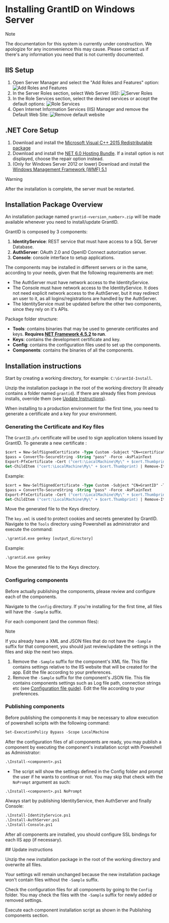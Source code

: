 ﻿# Installing GrantID on Windows Server

> [!NOTE]
> The documentation for this system is currently under construction. We apologize for any inconvenience this may cause. Please
> contact us if there's any information you need that is not currently documented.


## IIS Setup

1. Open Server Manager and select the "Add Roles and Features" option:
![Add Roles and Features](../../../../../images/grant-id/add-roles.png)
1. In the Server Roles section, select Web Server (IIS):
![Server Roles](../../../../../images/grant-id/server-roles.png)
1. In the Role Services section, select the desired services or accept the default options:
![Role Services](../../../../../images/grant-id/role-services.png)
1. Open Internet Information Services (IIS) Manager and remove the Default Web Site:
![Remove default website](../../../../../images/grant-id/remove-default-website.png)


## .NET Core Setup

1. Download and install the <a href="https://www.microsoft.com/en-us/download/details.aspx?id=48145" target="_blank">Microsoft Visual C++ 2015 Redistributable package</a>
1. Download and install the <a href="https://dotnet.microsoft.com/en-us/download/dotnet/thank-you/runtime-aspnetcore-6.0.13-windows-hosting-bundle-installer" target="_blank">NET 6.0 Hosting Bundle</a>.
If a install option is not displayed, choose the repair option instead.
1. (Only for Windows Server 2012 or lower) Download and install the <a href="https://go.microsoft.com/fwlink/?linkid=839516" target="_blank">Windows Management Framework (WMF) 5.1</a>

> [!WARNING]
> After the installation is complete, the server must be restarted.


## Installation Package Overview

An installation package named `grantid-<version_number>.zip` will be made available whenever you need to install/update GrantID.

GrantID is composed by 3 components:

1. **IdentityService**: REST service that must have access to a SQL Server Database.
1. **AuthServer**: OAuth 2.0 and OpenID Connect autorization server.
1. **Console**: console interface to setup applications.

The components may be installed in different servers or in the same, according to your needs, given that the following requirements are met:

* The AuthServer must have network access to the IdentityService.
* The Console must have network access to the IdentityService. It does not need explicit network access to the AuthServer, but it may redirect an user to it, as all logins/registrations are handled by the AuthServer.
* The IdentityService must be updated before the other two components, since they rely on it's APIs.

Package folder structure:

* **Tools**: contains binaries that may be used to generate certificates and keys. **Requires <a href="https://www.microsoft.com/download/details.aspx?id=42642" target="_blank">NET Framework 4.5.2</a> to run**.
* **Keys**: contains the development certificate and key.
* **Config**: contains the configuration files used to set up the components.
* **Components**: contains the binaries of all the components.

## Installation instructions

Start by creating a working directory, for example: `C:\GrantId-Install`.

Unzip the installation package in the root of the working directory (It already contains a folder named `grantid`). If there are already files from previous installs, override them (see [Update Instructions](#update-instructions)).

When installing to a production environment for the first time, you need to generate a certificate and a key for your environment. 

### Generating the Certificate and Key files

The `GrantID.pfx` certificate will be used to sign application tokens issued by GrantID. To generate a new certificate :

```ps
$cert = New-SelfSignedCertificate -Type Custom -Subject "CN=<certificate_name>" -TextExtension @("2.5.29.37={text}1.3.6.1.5.5.7.3.2,1.3.6.1.5.5.7.3.1") -KeyUsage DigitalSignature, KeyEncipherment -KeyAlgorithm RSA -KeyLength 4096 -CertStoreLocation "Cert:\LocalMachine\My" -NotAfter (Get-Date).AddYears(100).AddHours(-5)
$pass = ConvertTo-SecureString -String "pass" -Force -AsPlainText
Export-PfxCertificate -Cert ("cert:\LocalMachine\My\" + $cert.Thumbprint) -Password $pass -FilePath .\GrantId.pfx
Get-ChildItem ("cert:\LocalMachine\My\" + $cert.Thumbprint) | Remove-Item
```

   Example:

```ps
$cert = New-SelfSignedCertificate -Type Custom -Subject "CN=GrantID" -TextExtension @("2.5.29.37={text}1.3.6.1.5.5.7.3.2,1.3.6.1.5.5.7.3.1") -KeyUsage DigitalSignature, KeyEncipherment -KeyAlgorithm RSA -KeyLength 4096 -CertStoreLocation "Cert:\LocalMachine\My" -NotAfter (Get-Date).AddYears(100).AddHours(-5)
$pass = ConvertTo-SecureString -String "pass" -Force -AsPlainText
Export-PfxCertificate -Cert ("cert:\LocalMachine\My\" + $cert.Thumbprint) -Password $pass -FilePath .\GrantId.pfx
Get-ChildItem ("cert:\LocalMachine\My\" + $cert.Thumbprint) | Remove-Item
```

Move the generated file to the Keys directory.


The `key.xml` is used to protect cookies and secrets generated by GrantID. Navigate to the `Tools` directory using Powershell as administrator and execute the command:

```ps
.\grantid.exe genkey [output_directory]
```

   Example:

```ps
.\grantid.exe genkey
```

Move the generated file to the Keys directory.

### Configuring components

Before actually publishing the components, please review and configure each of the components.

Navigate to the  `Config` directory. If you're installing for the first time, all files will have the `-Sample` suffix.

For each component (and the common files):

> [!NOTE]
> If you already have a XML and JSON files that do not have the `-Sample` suffix for that component, you should just review/update the settings in the files and skip the next two steps.

1. Remove the `-Sample` suffix for the component's XML file. This file contains settings relative to the IIS website that will be created for the app. Edit the file according to your preferences.
1. Remove the `-Sample` suffix for the component's JSON file. This file contains components settings such as Log file path, connection strings etc (see [Configuration file guide](#configuration-file)). Edit the file according to your preferences.

### Publishing components

Before publishing the components it may be necessary to allow execution of powershell scripts with  the following command:

```ps
Set-ExecutionPolicy Bypass -Scope LocalMachine
```

After the configuration files of all components are ready, you may publish a component by executing the component's installation script with Poweshell as Administrator:

```ps
.\Install-<component>.ps1 
```

* The script will show the settings defined in the Config folder and prompt the user if he wants to continue or not. You may skip that check with the `NoPrompt` argument as such:

```ps
.\Install-<component>.ps1 NoPrompt
```

Always start by publishing IdentityService, then AuthServer and finally Console: 

```ps
.\Install-IdentityService.ps1 
.\Install-AuthServer.ps1 
.\Install-Console.ps1 
```

After all components are installed, you should configure SSL bindings for each IIS app (if necessary).

<a name="update-instructions" />
## Update instructions

Unzip the new installation package in the root of the working directory and overwrite all files. 

Your settings will remain unchanged because the new installation package won't contain files without the `-Sample` suffix.

Check the configuration files for all components by going to the `Config` folder. You may check the files with the `-Sample` suffix for newly added or removed settings.

Execute each component installation script as shown in the Publishing components section.
